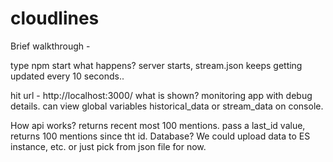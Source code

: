 # cloudlines

Brief walkthrough - 

type npm start
what happens?
    server starts, stream.json keeps getting updated every 10 seconds..

hit url - http://localhost:3000/
what is shown? 
    monitoring app with debug details.
    can view global variables historical_data or stream_data on console.
    
How api works? returns recent most 100 mentions. pass a last_id value, returns 100 mentions since tht id.
Database? We could upload data to ES instance, etc. or just pick from json file for now.
